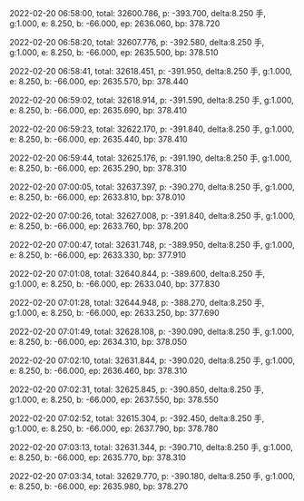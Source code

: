 2022-02-20 06:58:00, total: 32600.786, p: -393.700, delta:8.250 手, g:1.000, e: 8.250, b: -66.000, ep: 2636.060, bp: 378.720

2022-02-20 06:58:20, total: 32607.776, p: -392.580, delta:8.250 手, g:1.000, e: 8.250, b: -66.000, ep: 2635.500, bp: 378.510

2022-02-20 06:58:41, total: 32618.451, p: -391.950, delta:8.250 手, g:1.000, e: 8.250, b: -66.000, ep: 2635.570, bp: 378.440

2022-02-20 06:59:02, total: 32618.914, p: -391.590, delta:8.250 手, g:1.000, e: 8.250, b: -66.000, ep: 2635.690, bp: 378.410

2022-02-20 06:59:23, total: 32622.170, p: -391.840, delta:8.250 手, g:1.000, e: 8.250, b: -66.000, ep: 2635.440, bp: 378.410

2022-02-20 06:59:44, total: 32625.176, p: -391.190, delta:8.250 手, g:1.000, e: 8.250, b: -66.000, ep: 2635.290, bp: 378.310

2022-02-20 07:00:05, total: 32637.397, p: -390.270, delta:8.250 手, g:1.000, e: 8.250, b: -66.000, ep: 2633.810, bp: 378.010

2022-02-20 07:00:26, total: 32627.008, p: -391.840, delta:8.250 手, g:1.000, e: 8.250, b: -66.000, ep: 2633.760, bp: 378.200

2022-02-20 07:00:47, total: 32631.748, p: -389.950, delta:8.250 手, g:1.000, e: 8.250, b: -66.000, ep: 2633.330, bp: 377.910

2022-02-20 07:01:08, total: 32640.844, p: -389.600, delta:8.250 手, g:1.000, e: 8.250, b: -66.000, ep: 2633.040, bp: 377.830

2022-02-20 07:01:28, total: 32644.948, p: -388.270, delta:8.250 手, g:1.000, e: 8.250, b: -66.000, ep: 2633.250, bp: 377.690

2022-02-20 07:01:49, total: 32628.108, p: -390.090, delta:8.250 手, g:1.000, e: 8.250, b: -66.000, ep: 2634.310, bp: 378.050

2022-02-20 07:02:10, total: 32631.844, p: -390.020, delta:8.250 手, g:1.000, e: 8.250, b: -66.000, ep: 2636.460, bp: 378.310

2022-02-20 07:02:31, total: 32625.845, p: -390.850, delta:8.250 手, g:1.000, e: 8.250, b: -66.000, ep: 2637.550, bp: 378.550

2022-02-20 07:02:52, total: 32615.304, p: -392.450, delta:8.250 手, g:1.000, e: 8.250, b: -66.000, ep: 2637.790, bp: 378.780

2022-02-20 07:03:13, total: 32631.344, p: -390.710, delta:8.250 手, g:1.000, e: 8.250, b: -66.000, ep: 2635.770, bp: 378.310

2022-02-20 07:03:34, total: 32629.770, p: -390.180, delta:8.250 手, g:1.000, e: 8.250, b: -66.000, ep: 2635.980, bp: 378.270